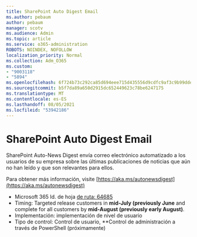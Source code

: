 ```yaml
---
title: SharePoint Auto Digest Email
ms.author: pebaum
author: pebaum
manager: scotv
ms.audience: Admin
ms.topic: article
ms.service: o365-administration
ROBOTS: NOINDEX, NOFOLLOW
localization_priority: Normal
ms.collection: Adm_O365
ms.custom:
- "9003118"
- "5894"
ms.openlocfilehash: 6f724b73c292ca85d694eee715d435556d9cdfc9af3c9b99ddea1e094f3d16a8
ms.sourcegitcommit: b5f7da89a650d2915dc652449623c78be6247175
ms.translationtype: MT
ms.contentlocale: es-ES
ms.lasthandoff: 08/05/2021
ms.locfileid: "53942186"
---
```

# <a name="sharepoint-auto-digest-email"></a>SharePoint Auto Digest Email

SharePoint Auto-News Digest envía correo electrónico automatizado a los usuarios de su empresa sobre las últimas publicaciones de noticias que aún no han leído y que son relevantes para ellos.

Para obtener más información, visite [https://aka.ms/autonewsdigest](https://aka.ms/autonewsdigest)

- Microsoft 365 Id. de hoja [de ruta: 64685](https://www.microsoft.com/microsoft-365/roadmap?filters=&featureid=64685)
- Timing: Targeted release customers in  **mid-July (previously June**  and complete for all customers by  **mid-August (previously early August)**.
- Implementación: implementación de nivel de usuario
- Tipo de control: Control de usuario, **Control de administración a través de PowerShell (próximamente)
